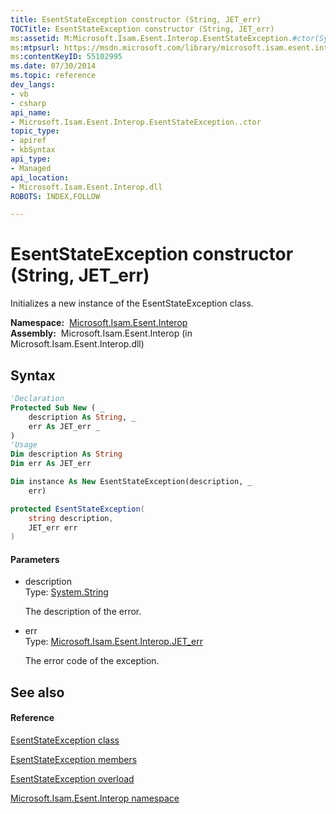 ```yaml
---
title: EsentStateException constructor (String, JET_err)
TOCTitle: EsentStateException constructor (String, JET_err)
ms:assetid: M:Microsoft.Isam.Esent.Interop.EsentStateException.#ctor(System.String,Microsoft.Isam.Esent.Interop.JET_err)
ms:mtpsurl: https://msdn.microsoft.com/library/microsoft.isam.esent.interop.esentstateexception.esentstateexception(v=EXCHG.10)
ms:contentKeyID: 55102995
ms.date: 07/30/2014
ms.topic: reference
dev_langs:
- vb
- csharp
api_name: 
- Microsoft.Isam.Esent.Interop.EsentStateException..ctor
topic_type: 
- apiref
- kbSyntax
api_type: 
- Managed
api_location: 
- Microsoft.Isam.Esent.Interop.dll
ROBOTS: INDEX,FOLLOW

---
```


# EsentStateException constructor (String, JET_err)

Initializes a new instance of the EsentStateException class.

**Namespace:**  [Microsoft.Isam.Esent.Interop](hh596136\(v=exchg.10\).md)  
**Assembly:**  Microsoft.Isam.Esent.Interop (in Microsoft.Isam.Esent.Interop.dll)

## Syntax

``` vb
'Declaration
Protected Sub New ( _
    description As String, _
    err As JET_err _
)
'Usage
Dim description As String
Dim err As JET_err

Dim instance As New EsentStateException(description, _
    err)
```

``` csharp
protected EsentStateException(
    string description,
    JET_err err
)
```

#### Parameters

  - description  
    Type: [System.String](/dotnet/api/system.string)  
    
    The description of the error.

<!-- end list -->

  - err  
    Type: [Microsoft.Isam.Esent.Interop.JET_err](hh564840\(v=exchg.10\).md)  
    
    The error code of the exception.

## See also

#### Reference

[EsentStateException class](dn334920\(v=exchg.10\).md)

[EsentStateException members](dn334927\(v=exchg.10\).md)

[EsentStateException overload](dn334862\(v=exchg.10\).md)

[Microsoft.Isam.Esent.Interop namespace](hh596136\(v=exchg.10\).md)